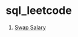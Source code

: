 # sql_leetcode
1. [Swap Salary](https://github.com/marszos/sql_leetcode/blob/08e8ac4a1985bd3818342a191a7950c23ac35c02/Swap_Salary.sql)

